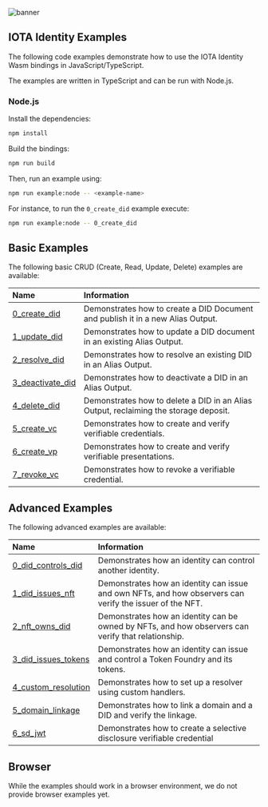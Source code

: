 ![banner](./../../../documentation/static/img/Banner/banner_identity.svg)

## IOTA Identity Examples

The following code examples demonstrate how to use the IOTA Identity Wasm bindings in JavaScript/TypeScript.

The examples are written in TypeScript and can be run with Node.js.

### Node.js

Install the dependencies:

```bash
npm install
```

Build the bindings:

```bash
npm run build
```

Then, run an example using:

```bash
npm run example:node -- <example-name>
```

For instance, to run the `0_create_did` example execute:

```bash
npm run example:node -- 0_create_did
```

## Basic Examples

The following basic CRUD (Create, Read, Update, Delete) examples are available:

| Name                                                | Information                                                                          |
| :-------------------------------------------------- | :----------------------------------------------------------------------------------- |
| [0_create_did](src/0_basic/0_create_did.ts)         | Demonstrates how to create a DID Document and publish it in a new Alias Output.      |
| [1_update_did](src/0_basic/1_update_did.ts)         | Demonstrates how to update a DID document in an existing Alias Output.               |
| [2_resolve_did](src/0_basic/2_resolve_did.ts)       | Demonstrates how to resolve an existing DID in an Alias Output.                      |
| [3_deactivate_did](src/0_basic/3_deactivate_did.ts) | Demonstrates how to deactivate a DID in an Alias Output.                             |
| [4_delete_did](src/0_basic/4_delete_did.ts)         | Demonstrates how to delete a DID in an Alias Output, reclaiming the storage deposit. |
| [5_create_vc](src/0_basic/5_create_vc.ts)           | Demonstrates how to create and verify verifiable credentials.                        |
| [6_create_vp](src/0_basic/6_create_vp.ts)           | Demonstrates how to create and verify verifiable presentations.                      |
| [7_revoke_vc](src/0_basic/7_revoke_vc.ts)           | Demonstrates how to revoke a verifiable credential.                                  |

## Advanced Examples

The following advanced examples are available:

| Name                                                         | Information                                                                                              |
| :----------------------------------------------------------- | :------------------------------------------------------------------------------------------------------- |
| [0_did_controls_did](src/1_advanced/0_did_controls_did.ts)   | Demonstrates how an identity can control another identity.                                               |
| [1_did_issues_nft](src/1_advanced/1_did_issues_nft.ts)       | Demonstrates how an identity can issue and own NFTs, and how observers can verify the issuer of the NFT. |
| [2_nft_owns_did](src/1_advanced/2_nft_owns_did.ts)           | Demonstrates how an identity can be owned by NFTs, and how observers can verify that relationship.       |
| [3_did_issues_tokens](src/1_advanced/3_did_issues_tokens.ts) | Demonstrates how an identity can issue and control a Token Foundry and its tokens.                       |
| [4_custom_resolution](src/1_advanced/4_custom_resolution.ts) | Demonstrates how to set up a resolver using custom handlers.                                             |
| [5_domain_linkage](src/1_advanced/5_domain_linkage.ts)       | Demonstrates how to link a domain and a DID and verify the linkage.                                      |
| [6_sd_jwt](src/1_advanced/6_sd_jwt.ts)                       | Demonstrates how to create a selective disclosure verifiable credential                                  |

## Browser

While the examples should work in a browser environment, we do not provide browser examples yet.
